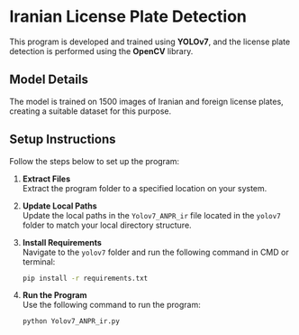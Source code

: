# Iranian License Plate Detection

This program is developed and trained using **YOLOv7**, and the license plate detection is performed using the **OpenCV** library.

## Model Details
The model is trained on 1500 images of Iranian and foreign license plates, creating a suitable dataset for this purpose.

## Setup Instructions
Follow the steps below to set up the program:

1. **Extract Files**  
   Extract the program folder to a specified location on your system.

2. **Update Local Paths**  
   Update the local paths in the `Yolov7_ANPR_ir` file located in the `yolov7` folder to match your local directory structure.

3. **Install Requirements**  
   Navigate to the `yolov7` folder and run the following command in CMD or terminal:  
   ```bash
   pip install -r requirements.txt

4. **Run the Program**  
   Use the following command to run the program:  
   ```bash
   python Yolov7_ANPR_ir.py
